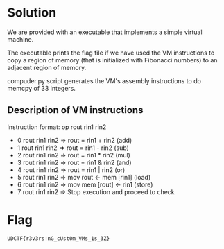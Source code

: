 # Solution
We are provided with an executable that implements a simple virtual machine.

The executable prints the flag file if we have used the VM instructions to copy a region of memory (that is initialized with Fibonacci numbers) to an adjacent region of memory.

compuder.py script generates the VM's assembly instructions to do memcpy of 33 integers.

## Description of VM instructions
Instruction format: op rout rin1 rin2
- 0 rout rin1 rin2 => rout = rin1 + rin2        (add)
- 1 rout rin1 rin2 => rout = rin1 - rin2        (sub)
- 2 rout rin1 rin2 => rout = rin1 * rin2        (mul)
- 3 rout rin1 rin2 => rout = rin1 & rin2        (and)
- 4 rout rin1 rin2 => rout = rin1 | rin2        (or)
- 5 rout rin1 rin2 => mov rout <- mem [rin1]    (load)
- 6 rout rin1 rin2 => mov mem [rout] <- rin1    (store)
- 7 rout rin1 rin2 => Stop execution and proceed to check

# Flag
```
UDCTF{r3v3rs!nG_cUst0m_VMs_1s_3Z}
```
